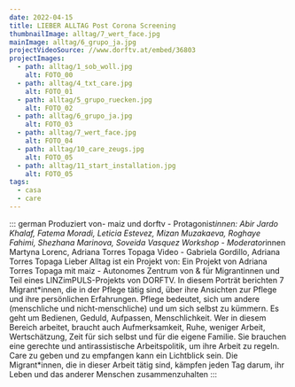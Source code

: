 ```yaml
---
date: 2022-04-15
title: LIEBER ALLTAG Post Corona Screening
thumbnailImage: alltag/7_wert_face.jpg
mainImage: alltag/6_grupo_ja.jpg
projectVideoSource: //www.dorftv.at/embed/36803
projectImages:
  - path: alltag/1_sob_woll.jpg
    alt: FOTO_00
  - path: alltag/4_txt_care.jpg
    alt: FOTO_01
  - path: alltag/5_grupo_ruecken.jpg
    alt: FOTO_02
  - path: alltag/6_grupo_ja.jpg
    alt: FOTO_03
  - path: alltag/7_wert_face.jpg
    alt: FOTO_04
  - path: alltag/10_care_zeugs.jpg
    alt: FOTO_05
  - path: alltag/11_start_installation.jpg
    alt: FOTO_05
tags:
  - casa
  - care
---
```


::: german
Produziert von- maiz und dorftv - Protagonist*innen: Abir Jardo Khalaf, Fatema Moradi, Leticia Estevez, Mizan Muzakaeva, Roghaye Fahimi, Shezhana Marinova, Soveida Vasquez
Workshop - Moderator*innen Martyna Lorenc, Adriana Torres Topaga
Video - Gabriela Gordillo, Adriana Torres Topaga
Lieber Alltag ist ein Projekt von: Ein Projekt von Adriana Torres Topaga mit maiz - Autonomes Zentrum von & für Migrantinnen und Teil eines LINZimPULS-Projekts von DORFTV.
In diesem Porträt berichten 7 Migrant\*innen, die in der Pflege tätig sind, über ihre Ansichten zur Pflege und ihre persönlichen Erfahrungen. Pflege bedeutet, sich um andere (menschliche und nicht-menschliche) und um sich selbst zu kümmern. Es geht um Bedienen, Geduld, Aufpassen, Menschlichkeit. Wer in diesem Bereich arbeitet, braucht auch Aufmerksamkeit, Ruhe, weniger Arbeit, Wertschätzung, Zeit für sich selbst und für die eigene Familie. Sie brauchen eine gerechte und antirassistische Arbeitspolitik, um ihre Arbeit zu regeln. Care zu geben und zu empfangen kann ein Lichtblick sein. Die Migrant\*innen, die in dieser Arbeit tätig sind, kämpfen jeden Tag darum, ihr Leben und das anderer Menschen zusammenzuhalten
:::
